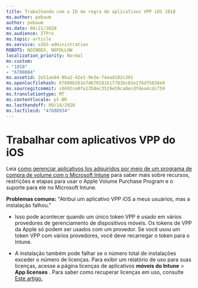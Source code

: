 ```yaml
---
title: Trabalhando com o ID de regra de aplicativos VPP iOS 1018
ms.author: pebaum
author: pebaum
ms.date: 04/21/2020
ms.audience: ITPro
ms.topic: article
ms.service: o365-administration
ROBOTS: NOINDEX, NOFOLLOW
localization_priority: Normal
ms.custom:
- "1018"
- "6700004"
ms.assetid: 2e51ae64-8ba2-42e1-9e3e-f4aad102c391
ms.openlocfilehash: 67800b261e7d670181b17783bc81e276d75026e0
ms.sourcegitcommit: c6692ce0fa1358ec3529e59ca0ecdfdea4cdc759
ms.translationtype: MT
ms.contentlocale: pt-BR
ms.lasthandoff: 09/14/2020
ms.locfileid: "47688934"
---
```

# <a name="working-with-ios-vpp-applications"></a>Trabalhar com aplicativos VPP do iOS

Leia [como gerenciar aplicativos Ios adquiridos por meio de um programa de compra de volume com o Microsoft Intune](https://docs.microsoft.com/intune/vpp-apps-ios) para saber mais sobre recursos, restrições e etapas para usar o Apple Volume Purchase Program e o suporte para ele no Microsoft Intune.
  
 **Problemas comuns:** "Atribuí um aplicativo VPP iOS a meus usuários, mas a instalação falhou."
  
- Isso pode acontecer quando um único token VPP é usado em vários provedores de gerenciamento de dispositivos móveis. Os tokens de VPP da Apple só podem ser usados com um provedor. Se você usou um token VPP com vários provedores, você deve recarregar o token para o Intune.

- A instalação também pode falhar se o número total de instalações exceder o número de licenças. Para exibir um relatório de uso para suas licenças, acesse a página licenças de aplicativos **móveis do Intune** \> **App licenses** . Para saber como recuperar licenças em uso, consulte [Este artigo.](https://docs.microsoft.com/intune/vpp-apps-ios#revoking-app-licenses-and-deleting-tokens)
